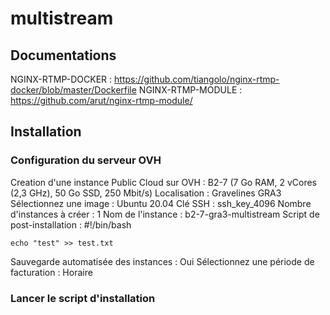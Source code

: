 # multistream

## Documentations

NGINX-RTMP-DOCKER : https://github.com/tiangolo/nginx-rtmp-docker/blob/master/Dockerfile
NGINX-RTMP-MODULE : https://github.com/arut/nginx-rtmp-module/

## Installation

### Configuration du serveur OVH

Creation d'une instance Public Cloud sur OVH : B2-7 (7 Go RAM, 2 vCores (2,3 GHz), 50 Go SSD, 250 Mbit/s)
Localisation : Gravelines GRA3
Sélectionnez une image : Ubuntu 20.04
Clé SSH : ssh_key_4096
Nombre d'instances à créer : 1
Nom de l'instance : b2-7-gra3-multistream
Script de post-installation :
    #!/bin/bash

    echo "test" >> test.txt
Sauvegarde automatisée des instances : Oui
Sélectionnez une période de facturation : Horaire

### Lancer le script d'installation

